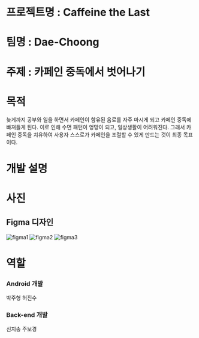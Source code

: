 # 프로젝트명 : Caffeine the Last

# 팀명 : Dae-Choong

# 주제 : 카페인 중독에서 벗어나기

# 목적
늦게까지 공부와 일을 하면서 카페인이 함유된 음료를 자주 마시게 되고 카페인 중독에 빠져들게 된다.
이로 인해 수면 패턴이 엉망이 되고, 일상생활이 어려워진다.
그래서 카페인 중독을 치유하여 사용자 스스로가 카페인을 조절할 수 있게 만드는 것이 최종 목표이다. 
# 개발 설명

# 사진
## Figma 디자인
![figma1](https://github.com/Haedal-Appdong-Hackathon/04_dae_choong/assets/82032792/86aa9afa-a7bc-4381-b252-8e486f09ce77)
![figma2](https://github.com/Haedal-Appdong-Hackathon/04_dae_choong/assets/82032792/963a92d8-67ed-4be3-923b-205102fea105)
![figma3](https://github.com/Haedal-Appdong-Hackathon/04_dae_choong/assets/82032792/a614e6dd-0312-48d4-b4e5-608434895153)

##

# 역할
### Android 개발
박주형 허진수
### Back-end 개발
신지송 주보경
